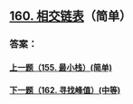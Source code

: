 ## [160. 相交链表](https://leetcode-cn.com/problems/intersection-of-two-linked-lists/)（简单）





### 答案：



#### [上一题（155. 最小栈）(简单)](https://github.com/sdwwld/leetCode/blob/master/src/main/java/com/wld/java/leetcode/leetCode0155.md)

#### [下一题（162. 寻找峰值）(中等)](https://github.com/sdwwld/leetCode/blob/master/src/main/java/com/wld/java/leetcode/leetCode0162.md)